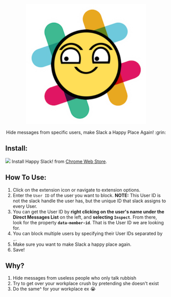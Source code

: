 <p align="center">
<img src="/block-slack-users/icons/icon256.png" width="375"/>
<p align="center">Hide messages from specific users, make Slack a Happy Place Again! :grin:</p>
</p>

## Install:
<a href="https://chrome.google.com/webstore/detail/happy-slack-hide-messages/mjingehmnkofkklkdlipioiinepjghlo"><img src="https://raw.githubusercontent.com/alrra/browser-logos/master/chrome/chrome_128x128.png" width="48" /></a>
Install Happy Slack! from [Chrome Web Store](https://chrome.google.com/webstore/detail/happy-slack-hide-messages/mjingehmnkofkklkdlipioiinepjghlo).

## How To Use:
1. Click on the extension icon or navigate to extension options.
2. Enter the `User ID` of the user you want to block. **NOTE:** This User ID is not the slack handle the user has, but the unique ID that slack assigns to every User. 
3. You can get the User ID by **right clicking on the user's name under the Direct Messages List** on the left, and **selecting `Inspect`**. From there, look for the property **`data-member-id`**. That is the User ID we are looking for.
4. You can block multiple users by specifying their User IDs separated by `,`.
5. Make sure you want to make Slack a happy place again.
6. Save!


## Why?
1. Hide messages from useless people who only talk rubbish
2. Try to get over your workplace crush by pretending she doesn't exist
3. Do the same^ for your workplace ex :sob:
